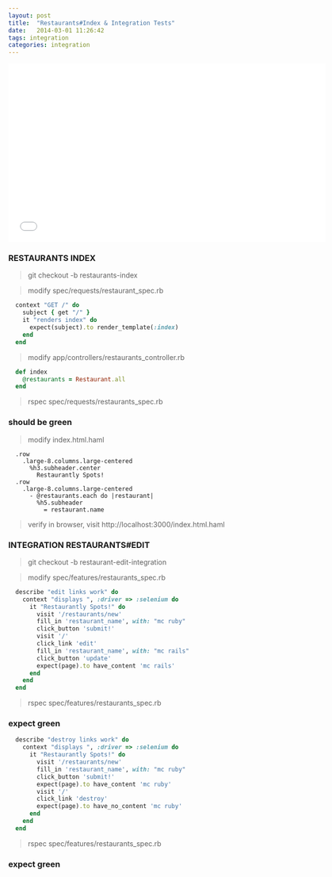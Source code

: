 ```yaml
---
layout: post
title:  "Restaurants#Index & Integration Tests"
date:   2014-03-01 11:26:42
tags: integration
categories: integration
---
```


<iframe width="640" height="360" src="//www.youtube.com/embed/Mo5j8eEbwbo?vq=hd1080" frameborder="0" allowfullscreen></iframe>

### RESTAURANTS INDEX

> git checkout -b restaurants-index

> modify spec/requests/restaurant_spec.rb

```ruby
  context "GET /" do
    subject { get "/" }
    it "renders index" do
      expect(subject).to render_template(:index)
    end
  end
```

> modify app/controllers/restaurants_controller.rb

```ruby
  def index
    @restaurants = Restaurant.all
  end
```

> rspec spec/requests/restaurants_spec.rb

### should be green


> modify index.html.haml

```haml
  .row
    .large-8.columns.large-centered
      %h3.subheader.center
        Restaurantly Spots!
  .row
    .large-8.columns.large-centered
      - @restaurants.each do |restaurant|
        %h5.subheader
          = restaurant.name
```

> verify in browser, visit http://localhost:3000/index.html.haml


### INTEGRATION RESTAURANTS#EDIT

> git checkout -b restaurant-edit-integration

> modify spec/features/restaurants_spec.rb

```ruby
  describe "edit links work" do
    context "displays ", :driver => :selenium do
      it "Restaurantly Spots!" do
        visit '/restaurants/new'
        fill_in 'restaurant_name', with: "mc ruby"
        click_button 'submit!'
        visit '/'
        click_link 'edit'
        fill_in 'restaurant_name', with: "mc rails"
        click_button 'update'
        expect(page).to have_content 'mc rails'
      end
    end
  end
```

> rspec spec/features/restaurants_spec.rb


### expect green


```ruby
  describe "destroy links work" do
    context "displays ", :driver => :selenium do
      it "Restaurantly Spots!" do
        visit '/restaurants/new'
        fill_in 'restaurant_name', with: "mc ruby"
        click_button 'submit!'
        expect(page).to have_content 'mc ruby'
        visit '/'
        click_link 'destroy'
        expect(page).to have_no_content 'mc ruby'
      end
    end
  end
```

> rspec spec/features/restaurants_spec.rb


### expect green
